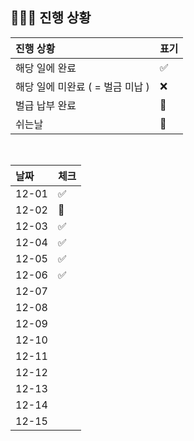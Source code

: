 ## 🧑🏻‍💻 진행 상황

| 진행 상황            | 표기  |
|:-----------------|:----|
| 해당 일에 완료      | ✅   |
| 해당 일에 미완료 ( = 벌금 미납 )    | ❌   |
| 벌급 납부 완료 | 🔺 |
| 쉬는날 | 🥳 |


<br>

| 날짜  | 체크 |
|:------|:----|
| 12-01 | ✅ |
| 12-02 | 🥳 |
| 12-03 | ✅ |
| 12-04 | ✅ |
| 12-05 | ✅ |
| 12-06 | ✅ |
| 12-07 |  |
| 12-08 |  |
| 12-09 |  |
| 12-10 |  |
| 12-11 |  |
| 12-12 |  |
| 12-13 |  |
| 12-14 |  |
| 12-15 |  |
